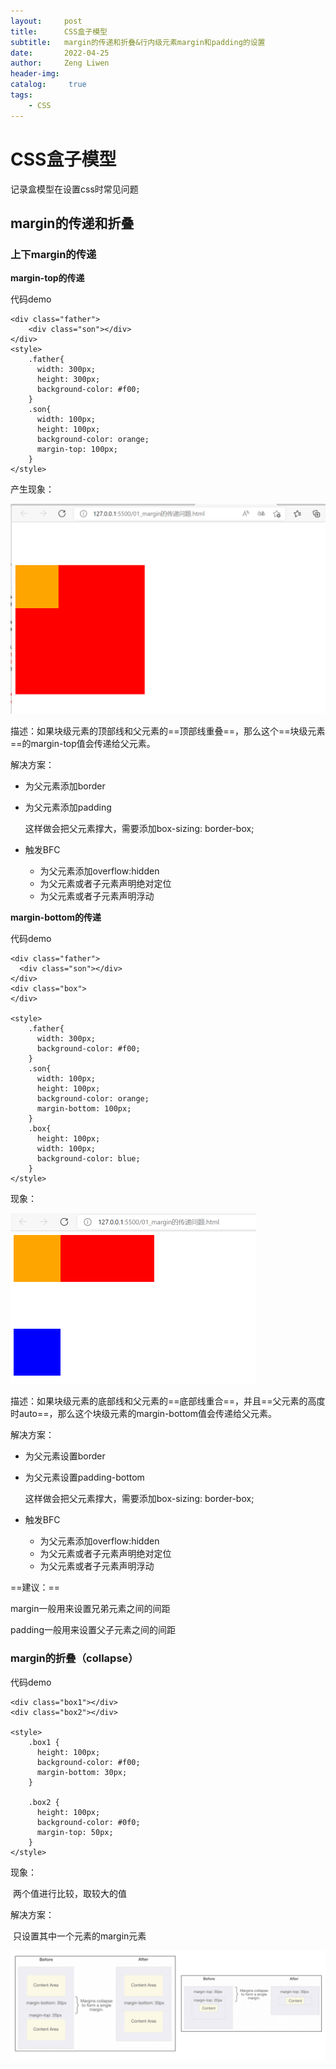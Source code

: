 ```yaml
---
layout:     post
title:      CSS盒子模型
subtitle:   margin的传递和折叠&行内级元素margin和padding的设置
date:       2022-04-25
author:     Zeng Liwen
header-img: 
catalog: 	 true
tags:
    - CSS	
---
```


# CSS盒子模型

记录盒模型在设置css时常见问题

## margin的传递和折叠

### 上下margin的传递

**margin-top的传递**

代码demo

```
<div class="father">
	<div class="son"></div>
</div>
<style>
    .father{
      width: 300px;
      height: 300px;
      background-color: #f00;
    }
    .son{
      width: 100px;
      height: 100px;
      background-color: orange;
      margin-top: 100px;
    }
</style>
```

产生现象：

<img src="/img/2022-04-25/margin-top传递问题.png" alt="bottom-top传递问题" style="zoom:50%;" />

描述：如果块级元素的顶部线和父元素的==顶部线重叠==，那么这个==块级元素==的margin-top值会传递给父元素。

解决方案：

- 为父元素添加border

- 为父元素添加padding

  这样做会把父元素撑大，需要添加box-sizing: border-box;

- 触发BFC
  - 为父元素添加overflow:hidden
  - 为父元素或者子元素声明绝对定位
  - 为父元素或者子元素声明浮动

**margin-bottom的传递**

代码demo

```
<div class="father">
  <div class="son"></div>
</div>
<div class="box">
</div>

<style>
    .father{
      width: 300px;
      background-color: #f00;
    }
    .son{
      width: 100px;
      height: 100px;
      background-color: orange;
      margin-bottom: 100px;
    }
    .box{
      height: 100px;
      width: 100px;
      background-color: blue;
    }
</style>
```

现象：

<img src="/img/2022-04-25/margin-bottom传递问题.png" alt="margin-bottom传递问题" style="zoom:50%;" />

描述：如果块级元素的底部线和父元素的==底部线重合==，并且==父元素的高度时auto==，那么这个块级元素的margin-bottom值会传递给父元素。

解决方案：

- 为父元素设置border

- 为父元素设置padding-bottom

  这样做会把父元素撑大，需要添加box-sizing: border-box;

- 触发BFC
  - 为父元素添加overflow:hidden
  - 为父元素或者子元素声明绝对定位
  - 为父元素或者子元素声明浮动

==建议：==

margin一般用来设置兄弟元素之间的间距

padding一般用来设置父子元素之间的间距

### margin的折叠（collapse）

代码demo

```
<div class="box1"></div>
<div class="box2"></div>

<style>
    .box1 {
      height: 100px;
      background-color: #f00;
      margin-bottom: 30px;
    }

    .box2 {
      height: 100px;
      background-color: #0f0;
      margin-top: 50px;
    }
</style>
```

现象：

​	两个值进行比较，取较大的值

解决方案：

​	只设置其中一个元素的margin元素

<img src="/img/2022-04-25/margin的折叠问题.png" alt="上下margin的折叠问题" style="zoom:50%;" />



